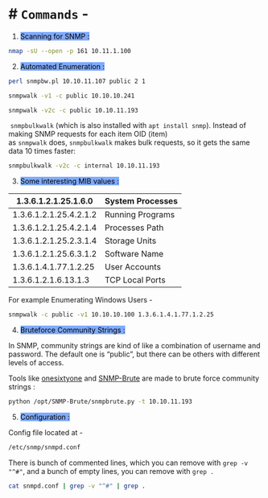 # # `Commands` -

1. <mark style="background: #3D7EFFA6;">Scanning for SNMP :</mark>

```bash
nmap -sU --open -p 161 10.11.1.100
```

2. <mark style="background: #3D7EFFA6;">Automated Enumeration :</mark>

```bash
perl snmpbw.pl 10.10.11.107 public 2 1
```

```bash
snmpwalk -v1 -c public 10.10.10.241
```

```bash
snmpwalk -v2c -c public 10.10.11.193
```

 `snmpbulkwalk` (which is also installed with `apt install snmp`). Instead of making SNMP requests for each item OID (item) as `snmpwalk` does, `snmpbulkwalk` makes bulk requests, so it gets the same data 10 times faster:

```bash
snmpbulkwalk -v2c -c internal 10.10.11.193
```


3. <mark style="background: #3D7EFFA6;">Some interesting MIB values :</mark>

|1.3.6.1.2.1.25.1.6.0 |System Processes|
|--------------------|--------------------|
|1.3.6.1.2.1.25.4.2.1.2 |Running Programs|
|1.3.6.1.2.1.25.4.2.1.4| Processes Path |
|1.3.6.1.2.1.25.2.3.1.4 |Storage Units |
|1.3.6.1.2.1.25.6.3.1.2 |Software Name |
|1.3.6.1.4.1.77.1.2.25 |User Accounts |
|1.3.6.1.2.1.6.13.1.3 |TCP Local Ports |

For example Enumerating Windows Users -

```bash
snmpwalk -c public -v1 10.10.10.100 1.3.6.1.4.1.77.1.2.25
```

4. <mark style="background: #3D7EFFA6;">Bruteforce Community Strings :</mark>

In SNMP, community strings are kind of like a combination of username and password. The default one is “public”, but there can be others with different levels of access.

Tools like [onesixtyone](https://github.com/trailofbits/onesixtyone) and [SNMP-Brute](https://github.com/SECFORCE/SNMP-Brute) are made to brute force community strings :

```bash
python /opt/SNMP-Brute/snmpbrute.py -t 10.10.11.193
```

5. <mark style="background: #3D7EFFA6;">Configuration :</mark>

Config file located at -

```bash
/etc/snmp/snmpd.conf
```

There is bunch of commented lines, which you can remove with `grep -v "^#"`, and a bunch of empty lines, you can remove with `grep .`

```bash
cat snmpd.conf | grep -v "^#" | grep .
```

